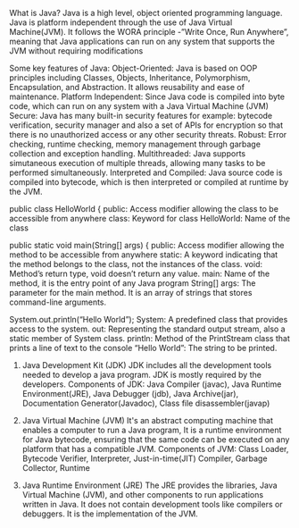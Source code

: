 What is Java?
Java is a high level, object oriented programming language. Java is platform independent through the use of Java Virtual Machine(JVM). It follows the WORA principle -”Write Once, Run Anywhere”, meaning that Java applications can run on any system that supports the JVM without requiring modifications

Some key features of Java:
Object-Oriented: Java is based on OOP principles including Classes, Objects, Inheritance, Polymorphism, Encapsulation, and Abstraction. It allows reusability and ease of maintenance.
Platform Independent: Since Java code is compiled into byte code, which can run on any system with a Java Virtual Machine (JVM)
Secure: Java has many built-in security features for example: bytecode verification, security manager and also a set of APIs for encryption so that there is no unauthorized access or any other security threats.
Robust: Error checking, runtime checking, memory management through garbage collection and exception handling.
Multithreaded: Java supports simutaneous execution of multiple threads, allowing many tasks to be performed simultaneously.
Interpreted and Compiled: Java source code is compiled into bytecode, which is then interpreted or compiled at runtime by the JVM.

public class HelloWorld {
public: Access modifier allowing the class to be accessible from anywhere
class: Keyword for class
HelloWorld: Name of the class

public static void main(String[] args) {
public:  Access modifier allowing the method to be accessible from anywhere
static: A keyword indicating that the method belongs to the class, not the instances of the class.
void: Method’s return type, void doesn’t return any value.
main: Name of the method, it is the entry point of any Java program
String[] args: The parameter for the main method. It is an array of strings that stores command-line arguments.

System.out.println(“Hello World”);
System: A predefined class that provides access to the system.
out: Representing the standard output stream, also a static member of System class.
println: Method of the PrintStream class that prints a line of text to the console
“Hello World”: The string to be printed.

1) Java Development Kit (JDK)
JDK includes all the development tools needed to develop a java program. JDK is mostly required by the developers.
Components of JDK: Java Compiler (javac), Java Runtime Environment(JRE), Java Debugger (jdb), Java Archive(jar), Documentation Generator(Javadoc), Class file disassembler(javap)

2) Java Virtual Machine (JVM)
It's an abstract computing machine that enables a computer to run a Java program, It is a runtime environment for Java bytecode, ensuring that the same code can be executed on any platform that has a compatible JVM.
Components of JVM: Class Loader, Bytecode Verifier, Interpreter, Just-in-time(JIT) Compiler, Garbage Collector, Runtime

3) Java Runtime Environment (JRE)
The JRE provides the libraries, Java Virtual Machine (JVM), and other components to run applications written in Java. It does not contain development tools like compilers or debuggers. It is the implementation of the JVM.

